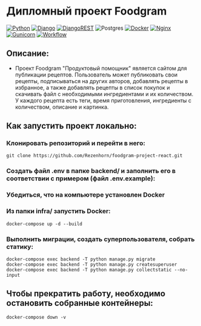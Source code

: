 # Дипломный проект Foodgram
[![Python](https://img.shields.io/badge/python-3670A0?style=for-the-badge&logo=python&logoColor=ffdd54)](https://www.python.org/downloads/release/python-379/) [![Django](https://img.shields.io/badge/django-%23092E20.svg?style=for-the-badge&logo=django&logoColor=white)](https://www.djangoproject.com/) [![DjangoREST](https://img.shields.io/badge/DJANGO-REST-ff1709?style=for-the-badge&logo=django&logoColor=white&color=ff1709&labelColor=gray)](https://www.django-rest-framework.org/) ![Postgres](https://img.shields.io/badge/postgres-%23316192.svg?style=for-the-badge&logo=postgresql&logoColor=white) [![Docker](https://img.shields.io/badge/docker-%230db7ed.svg?style=for-the-badge&logo=docker&logoColor=white)](https://www.docker.com/) [![Nginx](https://img.shields.io/badge/nginx-%23009639.svg?style=for-the-badge&logo=nginx&logoColor=white)](https://nginx.org/) [![Gunicorn](https://img.shields.io/badge/gunicorn-%298729.svg?style=for-the-badge&logo=gunicorn&logoColor=white)](https://gunicorn.org/) [![Workflow](https://github.com/Rezenhorn/foodgram-project-react/actions/workflows/foodgram_workflow.yml/badge.svg)](https://github.com/Rezenhorn/foodgram-project-react/actions/workflows/foodgram_workflow.yml)

## Описание:
- Проект Foodgram "Продуктовый помощник" является сайтом для публикации рецептов. Пользователь может публиковать свои рецепты, подписываться на других авторов, добавлять рецепты в избранное, а также добавлять рецепты в список покупок и скачивать файл с необходимыми ингредиентами и их количеством. У каждого рецепта есть теги, время приготовления, ингредиенты с количеством, описание и картинка.

## Как запустить проект локально:

### Клонировать репозиторий и перейти в него:
```
git clone https://github.com/Rezenhorn/foodgram-project-react.git
```
### Создать файл .env в папке backend/ и заполнить его в соответствии с примером (файл .env.example):
### Убедиться, что на компьютере установлен Docker
### Из папки infra/ запустить Docker:
```
docker-compose up -d --build
```
### Выполнить миграции, создать суперпользователя, собрать статику:
```
docker-compose exec backend -T python manage.py migrate
docker-compose exec backend -T python manage.py createsuperuser
docker-compose exec backend -T python manage.py collectstatic --no-input
```
## Чтобы прекратить работу, необходимо остановить собранные контейнеры:
```
docker-compose down -v
```